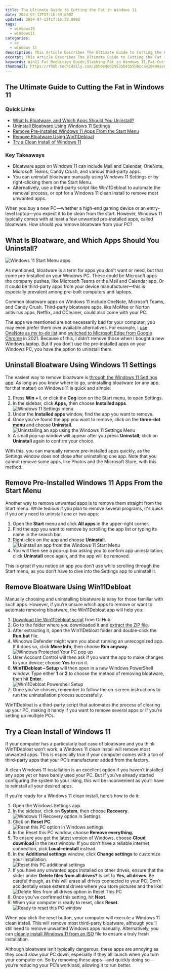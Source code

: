 ```yaml
---
title: The Ultimate Guide to Cutting the Fat in Windows 11
date: 2024-07-12T17:16:39.890Z
updated: 2024-07-13T17:16:39.890Z
tags:
  - windows10
  - windows11
categories:
  - os
  - windows 11
description: This Article Describes The Ultimate Guide to Cutting the Fat in Windows 11
excerpt: This Article Describes The Ultimate Guide to Cutting the Fat in Windows 11
keywords: Win11 Fat Reduction Guide,Slashing Fat in Windows 11,Fat-Cutting Windows Tech,Optimizing Windows 11 Speed,Cut Down Windows 11 Size,Streamlining Win11 Performance,Lite Windows 11 Setup
thumbnail: https://thmb.techidaily.com/25b0e40b25535b4355b8cca4194992e02cab9c78ac10458526a89f4c7d70d265.jpg
---
```


## The Ultimate Guide to Cutting the Fat in Windows 11

### Quick Links

* [What Is Bloatware, and Which Apps Should You Uninstall?](#what-is-bloatware-and-which-apps-should-you-uninstall)
* [Uninstall Bloatware Using Windows 11 Settings](#uninstall-bloatware-using-windows-11-settings)
* [Remove Pre-Installed Windows 11 Apps From the Start Menu](#remove-pre-installed-windows-11-apps-from-the-start-menu)
* [Remove Bloatware Using Win11Debloat](#remove-bloatware-using-win11debloat)
* [Try a Clean Install of Windows 11](#try-a-clean-install-of-windows-11)

### Key Takeaways

* Bloatware apps on Windows 11 can include Mail and Calendar, OneNote, Microsoft Teams, Candy Crush, and various third-party apps.
* You can uninstall bloatware manually using Windows 11 Settings or by right-clicking them on the Start Menu.
* Alternatively, use a third-party script like Win11Debloat to automate the removal process, or opt for a Windows 11 clean install to remove most unwanted apps.

 When you buy a new PC—whether a high-end gaming device or an entry-level laptop—you expect it to be clean from the start. However, Windows 11 typically comes with at least a few unwanted pre-installed apps, called bloatware. How should you remove bloatware from your PC?

## What Is Bloatware, and Which Apps Should You Uninstall?

![Windows 11 Start Menu apps](https://static1.makeuseofimages.com/wordpress/wp-content/uploads/2024/01/windows-11-start-menu-apps.jpg)

 As mentioned, bloatware is a term for apps you don’t want or need, but that come pre-installed on your Windows PC. These could be Microsoft apps the company pushes, like Microsoft Teams or the Mail and Calendar app. Or it could be third-party apps from your device manufacturer—this is especially prevalent among pre-built computers and laptops.

 Common bloatware apps on Windows 11 include OneNote, Microsoft Teams, and Candy Crush. Third-party bloatware apps, like McAfee or Norton antivirus apps, Netflix, and CCleaner, could also come with your PC.

 The apps we mentioned are not necessarily bad for your computer; you may even prefer them over available alternatives. For example, I [use OneNote as my to-do list](https://www.makeuseof.com/tag/x-ways-super-charge-list-onenote/) and [switched to Microsoft Edge from Google Chrome](https://www.makeuseof.com/microsoft-edge-vs-google-chrome-reasons-to-switch/) in 2021\. Because of this, I didn’t remove those when I bought a new Windows laptop. But if you don’t use the pre-installed apps on your Windows PC, you have the option to uninstall them.

## Uninstall Bloatware Using Windows 11 Settings

 The easiest way to remove bloatware is [through the Windows 11 Settings app](https://www.makeuseof.com/windows-ways-to-open-system-settings/). As long as you know where to go, uninstalling bloatware (or any app, for that matter) on Windows 11 is quick and simple:

1. Press **Win + I**, or click the **Cog** icon on the Start menu, to open Settings.
2. In the sidebar, click **Apps,** then choose **Installed apps**.  
![Windows 11 Settings menu](https://static1.makeuseofimages.com/wordpress/wp-content/uploads/2024/01/windows-11-settings-menu.jpg)
3. Under the **Installed apps** window, find the app you want to remove.
4. Once you’ve found the app you want to remove, click on the **three-dot menu** and choose **Uninstall**.  
![Uninstalling an app using the Windows 11 Settings Menu](https://static1.makeuseofimages.com/wordpress/wp-content/uploads/2024/01/uninstalling-an-app-using-the-windows-11-settings-menu.jpg)
5. A small pop-up window will appear after you press **Uninstall**; click on **Uninstall** again to confirm your choice.

 With this, you can manually remove pre-installed apps quickly, as the Settings window does not close after uninstalling one app. Note that you cannot remove some apps, like Photos and the Microsoft Store, with this method.

## Remove Pre-Installed Windows 11 Apps From the Start Menu

 Another way to remove unwanted apps is to remove them straight from the Start menu. While tedious if you plan to remove several programs, it's quick if you only need to uninstall one or two apps:

1. Open the **Start** menu and click **All apps** in the upper-right corner.
2. Find the app you want to remove by scrolling the app list or typing its name in the search bar.
3. Right-click on the app and choose **Uninstall**.  
![Uninstall an app from the Windows 11 Start Menu](https://static1.makeuseofimages.com/wordpress/wp-content/uploads/2024/01/uninstall-an-app-from-the-windows-11-start-menu.jpg)
4. You will then see a pop-up box asking you to confirm app uninstallation; click **Uninstall** once again, and the app will be removed.

 This is great if you notice an app you don’t use while scrolling through the Start menu, as you don’t have to dive into the Settings app to uninstall it.

## Remove Bloatware Using Win11Debloat

 Manually choosing and uninstalling bloatware is easy for those familiar with such apps. However, if you’re unsure which apps to remove or want to automate removing bloatware, the Win11Debloat app will help you:

1. [Download the Win11Debloat script](https://github.com/Raphire/Win11Debloat) from GitHub.
2. Go to the folder where you downloaded it and [extract the ZIP file](https://www.makeuseof.com/how-to-extract-zip-files-windows-11/).
3. After extracting it, open the Win11Debloat folder and double-click the **Run.bat** file.
4. Windows Defender might warn you about running an unrecognized app. If it does so, click **More Info**, then choose **Run anyway**.  
![Windows Protected Your PC pop up](https://static1.makeuseofimages.com/wordpress/wp-content/uploads/2024/01/windows-protected-your-pc-pop-up.jpg)
5. User Account Control will then ask if you want the app to make changes to your device; choose **Yes** to run it.
6. **Win11Debloat – Setup** will then open in a new Windows PowerShell window. Type either **1** or **2** to choose the method of removing bloatware, then hit **Enter**.  
![Win11Debloat Powershell Setup](https://static1.makeuseofimages.com/wordpress/wp-content/uploads/2024/01/win11debloat-powershell-setup.jpg)
7. Once you’ve chosen, remember to follow the on-screen instructions to run the uninstallation process successfully.

 Win11Debloat is a third-party script that automates the process of clearing up your PC, making it handy if you want to remove several apps or if you’re setting up multiple PCs.

## Try a Clean Install of Windows 11

 If your computer has a particularly bad case of bloatware and you think Win11Debloat won’t work, a Windows 11 clean install will remove most unwanted apps. This is especially true if your computer comes with a ton of third-party apps that your PC’s manufacturer added from the factory.

 A clean Windows 11 installation is an excellent option if you haven’t installed any apps yet or have barely used your PC. But if you’ve already started configuring the system to your liking, this will be inconvenient as you’ll have to reinstall all your desired apps.

 If you’re ready for a Windows 11 clean install, here’s how to do it:

1. Open the Windows Settings app.
2. In the sidebar, click on **System**, then choose **Recovery**.  
![Windows 11 Recovery option in Settings](https://static1.makeuseofimages.com/wordpress/wp-content/uploads/2024/01/windows-11-recovery-option-in-settings.jpg)
3. Click on **Reset PC**.  
![Reset this PC option in Windows settings](https://static1.makeuseofimages.com/wordpress/wp-content/uploads/2024/01/reset-this-pc-option.jpg)
4. In the Reset this PC window, choose **Remove everything**.
5. To ensure you get the latest version of Windows, choose **Cloud download** in the next window. If you don’t have a reliable internet connection, pick **Local reinstall** instead.
6. In the **Additional settings** window, click **Change settings** to customize your installation.  
![Reset this PC additional settings](https://static1.makeuseofimages.com/wordpress/wp-content/uploads/2024/01/reset-this-pc-additional-settings.jpg)
7. If you have any unwanted apps installed on other drives, ensure that the slider under **Delete files from all drives?** is set to **Yes, all drives**. Be careful though, as this will erase all drives connected to your PC. Don't accidentally erase external drives where you store pictures and the like!  
![Delete files from all drives option in Reset This PC](https://static1.makeuseofimages.com/wordpress/wp-content/uploads/2024/01/delete-files-from-all-drives-option-in-reset-this-pc.jpg)
8. Once you’ve confirmed this setting, hit **Next**.
9. When your computer is ready to reset, click **Reset**.  
![Ready to reset this PC window](https://static1.makeuseofimages.com/wordpress/wp-content/uploads/2024/01/ready-to-reset-this-pc-window.jpg)

 When you click the reset button, your computer will execute a Windows 11 clean install. This will remove most third-party bloatware, although you’ll still need to remove unwanted Windows apps manually. Alternatively, you can [cleanly install Windows 11 from an ISO](https://www.makeuseof.com/how-to-clean-install-windows-11/) file to ensure a truly fresh installation.

 Although bloatware isn’t typically dangerous, these apps are annoying as they could slow your PC down, especially if they all launch when you turn your computer on. So by removing these apps—and quickly doing so—you’re reducing your PC’s workload, allowing it to run better.



<ins class="adsbygoogle"
      style="display:block"
      data-ad-client="ca-pub-7571918770474297"
      data-ad-slot="8358498916"
      data-ad-format="auto"
      data-full-width-responsive="true"></ins>

